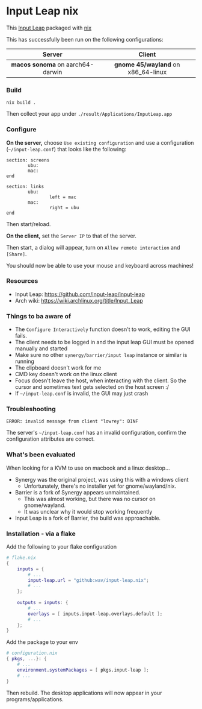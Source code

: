 # Input Leap nix

This [Input Leap](https://github.com/input-leap/input-leap) packaged with [nix](https://nixos.org/explore)

This has successfully been run on the following configurations:

|               Server               |                Client                 |
|:----------------------------------:|:-------------------------------------:|
| **macos sonoma** on aarch64-darwin | **gnome 45/wayland** on x86_64-linux  |

### Build

`nix build .`

Then collect your app under `./result/Applications/InputLeap.app`
                    
### Configure

**On the server,** choose `Use existing configuration` and use a configuration (`~/input-leap.conf`) that looks like the following:

```
section: screens
        ubu:
        mac:
end

section: links
        ubu:
                left = mac
        mac:
                right = ubu
end
```

Then start/reload.

**On the client,** set the `Server IP` to that of the server.

Then start, a dialog will appear, turn on `Allow remote interaction` and `[Share]`.

You should now be able to use your mouse and keyboard across machines!

### Resources

- Input Leap: https://github.com/input-leap/input-leap
- Arch wiki: https://wiki.archlinux.org/title/Input_Leap

### Things to ba aware of

- The `Configure Interactively` function doesn't to work, editing the GUI fails.
- The client needs to be logged in and the input leap GUI must be opened manually and started
- Make sure no other `synergy/barrier/input leap` instance or similar is running
- The clipboard doesn't work for me
- CMD key doesn't work on the linux client
- Focus doesn't leave the host, when interacting with the client. So the cursor and sometimes text gets selected on the
  host screen :/
- If `~/input-leap.conf` is invalid, the GUI may just crash

### Troubleshooting

```
ERROR: invalid message from client "lowrey": DINF
```
The server's `~/input-leap.conf` has an invalid configuration, confirm the configuration attributes are correct.

### What's been evaluated

When looking for a KVM to use on macbook and a linux desktop...

- Synergy was the original project, was using this with a windows client
  - Unfortunately, there's no installer yet for gnome/wayland/nix.
- Barrier is a fork of Synergy appears unmaintained.
  - This was almost working, but there was no cursor on gnome/wayland.
  - It was unclear why it would stop working frequently
- Input Leap is a fork of Barrier, the build was approachable.

### Installation - via a flake

Add the following to your flake configuration

```nix
# flake.nix
{
    inputs = {
        # ...
        input-leap.url = "github:wav/input-leap.nix";
        # ...
    };
    
    outputs = inputs: {
        # ...
        overlays = [ inputs.input-leap.overlays.default ];
        # ...
    };
}
```

Add the package to your env

```nix
# configuration.nix
{ pkgs, ...}: {
    # ...
    environment.systemPackages = [ pkgs.input-leap ];
    # ...
}
```

Then rebuild. The desktop applications will now appear in your programs/applications.